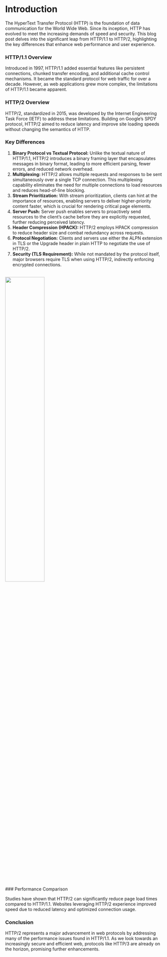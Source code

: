 # Introduction

The HyperText Transfer Protocol (HTTP) is the foundation of data communication for the World Wide Web. Since its inception, HTTP has evolved to meet the increasing demands of speed and security. This blog post delves into the significant leap from HTTP/1.1 to HTTP/2, highlighting the key differences that enhance web performance and user experience.

### HTTP/1.1 Overview

Introduced in 1997, HTTP/1.1 added essential features like persistent connections, chunked transfer encoding, and additional cache control mechanisms. It became the standard protocol for web traffic for over a decade. However, as web applications grew more complex, the limitations of HTTP/1.1 became apparent.

### HTTP/2 Overview

HTTP/2, standardized in 2015, was developed by the Internet Engineering Task Force (IETF) to address these limitations. Building on Google’s SPDY protocol, HTTP/2 aimed to reduce latency and improve site loading speeds without changing the semantics of HTTP.

### Key Differences

1. <b>Binary Protocol vs Textual Protocol:</b> Unlike the textual nature of HTTP/1.1, HTTP/2 introduces a binary framing layer that encapsulates messages in binary format, leading to more efficient parsing, fewer errors, and reduced network overhead.
2. <b>Multiplexing:</b> HTTP/2 allows multiple requests and responses to be sent simultaneously over a single TCP connection. This multiplexing capability eliminates the need for multiple connections to load resources and reduces head-of-line blocking.
3. <b>Stream Prioritization:</b> With stream prioritization, clients can hint at the importance of resources, enabling servers to deliver higher-priority content faster, which is crucial for rendering critical page elements.
4. <b>Server Push:</b> Server push enables servers to proactively send resources to the client’s cache before they are explicitly requested, further reducing perceived latency.
5. <b>Header Compression (HPACK):</b> HTTP/2 employs HPACK compression to reduce header size and combat redundancy across requests.
6. <b>Protocol Negotiation:</b> Clients and servers use either the ALPN extension in TLS or the Upgrade header in plain HTTP to negotiate the use of HTTP/2.
7. <b>Security (TLS Requirement):</b> While not mandated by the protocol itself, major browsers require TLS when using HTTP/2, indirectly enforcing encrypted connections.

<br>

<img src="https://miro.medium.com/v2/resize:fit:648/0*MfSxvU3VHy5gLnjE" width="50%" height="50%">

<br>
### Performance Comparison

Studies have shown that HTTP/2 can significantly reduce page load times compared to HTTP/1.1. Websites leveraging HTTP/2 experience improved speed due to reduced latency and optimized connection usage.

### Conclusion

HTTP/2 represents a major advancement in web protocols by addressing many of the performance issues found in HTTP/1.1. As we look towards an increasingly secure and efficient web, protocols like HTTP/3 are already on the horizon, promising further enhancements.
